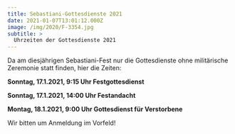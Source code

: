 ```yaml
---
title: Sebastiani-Gottesdienste 2021
date: 2021-01-07T13:01:12.000Z
image: /img/2020/F-3354.jpg
subtitle: >
  Uhrzeiten der Gottesdienste 2021
---
```


Da am diesjährigen Sebastiani-Fest nur die Gottesdienste ohne militärische Zeremonie statt finden, hier die Zeiten:

**Sonntag, 17.1.2021, 9:15 Uhr Festgottesdienst**

**Sonntag, 17.1.2021, 14:00 Uhr Festandacht**

**Montag, 18.1.2021, 9:00 Uhr Gottesdienst für Verstorbene**

Wir bitten um Anmeldung im Vorfeld!